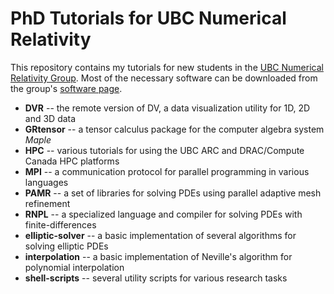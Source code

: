PhD Tutorials for UBC Numerical Relativity
==========================================

This repository contains my tutorials for new students in the [UBC Numerical Relativity Group](http://laplace.phas.ubc.ca).  Most of the necessary software can be downloaded from the group's [software page](http://laplace.phas.ubc.ca/Group/Software.html).

* **DVR** -- the remote version of DV, a data visualization utility for 1D, 2D and 3D data
* **GRtensor** -- a tensor calculus package for the computer algebra system *Maple*
* **HPC** -- various tutorials for using the UBC ARC and DRAC/Compute Canada HPC platforms
* **MPI** -- a communication protocol for parallel programming in various languages
* **PAMR** -- a set of libraries for solving PDEs using parallel adaptive mesh refinement
* **RNPL** -- a specialized language and compiler for solving PDEs with finite-differences
* **elliptic-solver** -- a basic implementation of several algorithms for solving elliptic PDEs  
* **interpolation** -- a basic implementation of Neville's algorithm for polynomial interpolation
* **shell-scripts** -- several utility scripts for various research tasks
 
